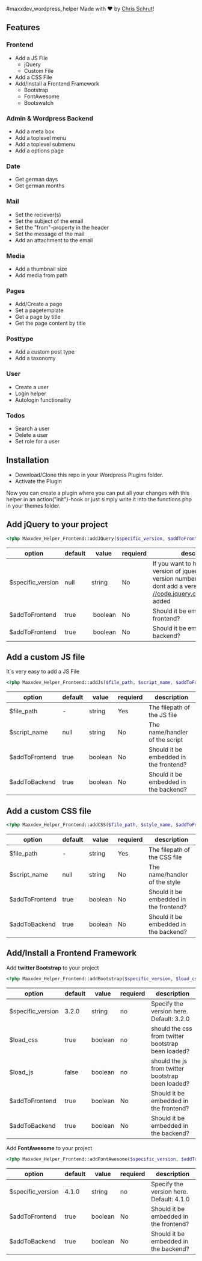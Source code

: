 #maxxdev_wordpress_helper
Made with :heart: by [Chris Schrut](https://twitter.com/chrisschrut)!

## Features
### Frontend
- Add a JS File
  - jQuery
  - Custom File
- Add a CSS File
- Add/Install a Frontend Framework
  - Bootstrap
  - FontAwesome
  - Bootswatch
  
### Admin & Wordpress Backend
- Add a meta box
- Add a toplevel menu
- Add a toplevel submenu
- Add a options page
 
### Date
- Get german days
- Get german months

### Mail
- Set the reciever(s)
- Set the subject of the email
- Set the "from"-property in the header
- Set the message of the mail
- Add an attachment to the email

### Media
- Add a thumbnail size
- Add media from path

### Pages
- Add/Create a page
- Set a pagetemplate 
- Get a page by title
- Get the page content by title

### Posttype
- Add a custom post type 
- Add a taxonomy

### User
- Create a user
- Login helper
- Autologin functionality

### Todos
- Search a user
- Delete a user
- Set role for a user

## Installation
- Download/Clone this repo in your Wordpress Plugins folder.
- Activate the Plugin

Now you can create a plugin where you can put all your changes with this helper in an action("init")-hook or just simply write it into the functions.php in your themes folder.

## Add jQuery to your project

```php
<?php Maxxdev_Helper_Frontend::addJQuery($specific_version, $addToFrontend, $addToBackend) ?>
```
option | default | value  | requierd | description
------ | ------- | -------|--------- | -----------
$specific_version|null |string|No| If you want to have a specific version of jquery enter the version number here. If you dont add a version it will be [//code.jquery.com/jquery.min.js](//code.jquery.com/jquery.min.js) added
$addToFrontend |true | boolean |No|Should it be embedded in the frontend?
$addToFrontend |true | boolean |No|Should it be embedded in the backend?

## Add a custom JS file
It´s very easy to add a JS File
```php
<?php Maxxdev_Helper_Frontend::addJs($file_path, $script_name, $addToFrontend, $addToBackend) ?>
```
option | default | value | requierd | description
------ | ------- | ----- | -------- | -----------
$file_path | - |string|Yes|The filepath of the JS file
$script_name |null|string|No|The name/handler of the script
$addToFrontend|true|boolean|No|Should it be embedded in the frontend?
$addToBackend|true|boolean|No|Should it be embedded in the backend?

## Add a custom CSS file
```php
<?php Maxxdev_Helper_Frontend::addCSS($file_path, $style_name, $addToFrontend, $addToBackend) ?>
```
option | default | value | requierd | description
------ | ------- | ----- | -------- | -----------
$file_path | - |string|Yes|The filepath of the CSS file
$script_name |null|string|No|The name/handler of the style
$addToFrontend|true|boolean|No|Should it be embedded in the frontend?
$addToBackend|true|boolean|No|Should it be embedded in the backend?

## Add/Install a Frontend Framework

Add **twitter Bootstrap** to your project

```php
<?php Maxxdev_Helper_Frontend::addBootstrap($specific_version, $load_css, $load_javascript, $addToFrontend, $addToBackend); ?>
```
option | default | value | requierd | description
------ | ------- | ----- | -------- | -----------
$specific_version|3.2.0|string|no|Specify the version here. Default: 3.2.0
$load_css|true|boolean|no|should the css from twitter bootstrap been loaded?
$load_js|false|boolean|no|should the js from twitter bootstrap been loaded?
$addToFrontend|true|boolean|No|Should it be embedded in the frontend?
$addToBackend|true|boolean|No|Should it be embedded in the backend?

Add **FontAwesome** to your project

```php
<?php Maxxdev_Helper_Frontend::addFontAwesome($specific_version, $addToFrontend, $addToBackend); ?>
```
option | default | value | requierd | description
------ | ------- | ----- | -------- | -----------
$specific_version|4.1.0|string|no|Specify the version here. Default: 4.1.0
$addToFrontend|true|boolean|No|Should it be embedded in the frontend?
$addToBackend|true|boolean|No|Should it be embedded in the backend?
